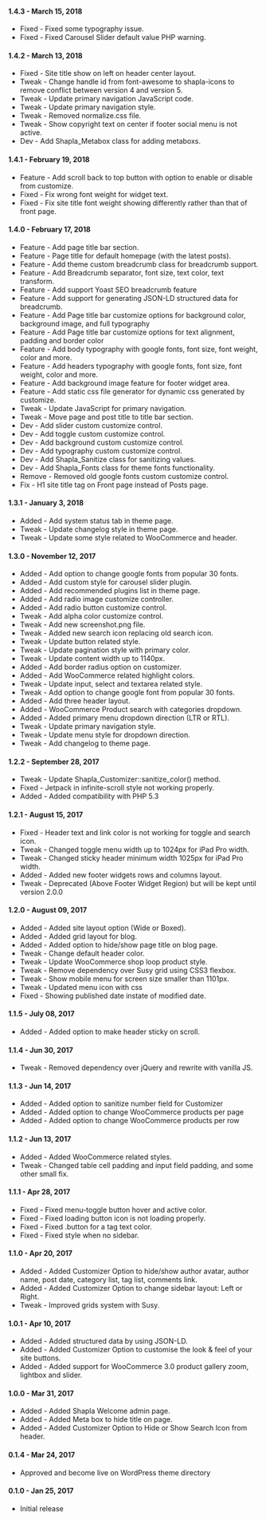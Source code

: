 #### 1.4.3 - March 15, 2018
* Fixed - Fixed some typography issue.
* Fixed - Fixed Carousel Slider default value PHP warning.

#### 1.4.2 - March 13, 2018
* Fixed - Site title show on left on header center layout.
* Tweak - Change handle id from font-awesome to shapla-icons to remove conflict between version 4 and version 5.
* Tweak - Update primary navigation JavaScript code.
* Tweak - Update primary navigation style.
* Tweak - Removed normalize.css file.
* Tweak - Show copyright text on center if footer social menu is not active.
* Dev - Add Shapla_Metabox class for adding metaboxs.

#### 1.4.1 - February 19, 2018
* Feature - Add scroll back to top button with option to enable or disable from customize.
* Fixed - Fix wrong font weight for widget text.
* Fixed - Fix site title font weight showing differently rather than that of front page.

#### 1.4.0 - February 17, 2018
* Feature - Add page title bar section.
* Feature - Page title for default homepage (with the latest posts).
* Feature - Add theme custom breadcrumb class for breadcrumb support.
* Feature - Add Breadcrumb separator, font size, text color, text transform.
* Feature - Add support Yoast SEO breadcrumb feature
* Feature - Add support for generating JSON-LD structured data for breadcrumb.
* Feature - Add Page title bar customize options for background color, background image, and full typography 
* Feature - Add Page title bar customize options for text alignment, padding and border color
* Feature - Add body typography with google fonts, font size, font weight, color and more.
* Feature - Add headers typography with google fonts, font size, font weight, color and more.
* Feature - Add background image feature for footer widget area.
* Feature - Add static css file generator for dynamic css generated by customize.
* Tweak - Update JavaScript for primary navigation.
* Tweak - Move page and post title to title bar section.
* Dev - Add slider custom customize control.
* Dev - Add toggle custom customize control.
* Dev - Add background custom customize control.
* Dev - Add typography custom customize control.
* Dev - Add Shapla_Sanitize class for sanitizing values.
* Dev - Add Shapla_Fonts class for theme fonts functionality.
* Remove - Removed old google fonts custom customize control.
* Fix - H1 site title tag on Front page instead of Posts page.

#### 1.3.1 - January 3, 2018
* Added - Add system status tab in theme page.
* Tweak - Update changelog style in theme page.
* Tweak - Update some style related to WooCommerce and header.

#### 1.3.0 - November 12, 2017
* Added - Add option to change google fonts from popular 30 fonts.
* Added - Add custom style for carousel slider plugin.
* Added - Add recommended plugins list in theme page.
* Added - Add radio image customize controller.
* Added - Add radio button customize control.
* Tweak - Add alpha color customize control.
* Tweak - Add new screenshot.png file.
* Tweak - Added new search icon replacing old search icon.
* Tweak - Update button related style.
* Tweak - Update pagination style with primary color.
* Tweak - Update content width up to 1140px.
* Added - Add border radius option on customizer.
* Added - Add WooCommerce related highlight colors.
* Tweak - Update input, select and textarea related style.
* Tweak - Add option to change google font from popular 30 fonts.
* Added - Add three header layout.
* Added - WooCommerce Product search with categories dropdown.
* Added - Added primary menu dropdown direction (LTR or RTL).
* Tweak - Update primary navigation style.
* Tweak - Update menu style for dropdown direction.
* Tweak - Add changelog to theme page.

#### 1.2.2 - September 28, 2017
* Tweak - Update Shapla_Customizer::sanitize_color() method.
* Fixed - Jetpack in infinite-scroll style not working properly.
* Added - Added compatibility with PHP 5.3 

#### 1.2.1 - August 15, 2017
* Fixed - Header text and link color is not working for toggle and search icon.
* Tweak - Changed toggle menu width up to 1024px for iPad Pro width.
* Tweak - Changed sticky header minimum width 1025px for iPad Pro width.
* Added - Added new footer widgets rows and columns layout.
* Tweak - Deprecated (Above Footer Widget Region) but will be kept until version 2.0.0

#### 1.2.0 - August 09, 2017
* Added - Added site layout option (Wide or Boxed).
* Added - Added grid layout for blog.
* Added - Added option to hide/show page title on blog page.
* Tweak - Change default header color.
* Tweak - Update WooCommerce shop loop product style.
* Tweak - Remove dependency over Susy grid using CSS3 flexbox.
* Tweak - Show mobile menu for screen size smaller than 1101px.
* Tweak - Updated menu icon with css
* Fixed - Showing published date instate of modified date.

#### 1.1.5 - July 08, 2017
* Added - Added option to make header sticky on scroll.

#### 1.1.4 - Jun 30, 2017
* Tweak - Removed dependency over jQuery and rewrite with vanilla JS.

#### 1.1.3 - Jun 14, 2017
* Added - Added option to sanitize number field for Customizer
* Added - Added option to change WooCommerce products per page
* Added - Added option to change WooCommerce products per row

#### 1.1.2 - Jun 13, 2017
* Added - Added WooCommerce related styles.
* Tweak - Changed table cell padding and input field padding, and some other small fix.

#### 1.1.1 - Apr 28, 2017
* Fixed - Fixed menu-toggle button hover and active color.
* Fixed - Fixed loading button icon is not loading properly.
* Fixed - Fixed .button for a tag text color.
* Fixed - Fixed style when no sidebar.

#### 1.1.0 - Apr 20, 2017
* Added - Added Customizer Option to hide/show author avatar, author name, post date, category list, tag list, comments link.
* Added - Added Customizer Option to change sidebar layout: Left or Right.
* Tweak - Improved grids system with Susy.

#### 1.0.1 - Apr 10, 2017
* Added - Added structured data by using JSON-LD.
* Added - Added Customizer Option to customise the look & feel of your site buttons.
* Added - Added support for WooCommerce 3.0 product gallery zoom, lightbox and slider.

#### 1.0.0 - Mar 31, 2017
* Added - Added Shapla Welcome admin page.
* Added - Added Meta box to hide title on page.
* Added - Added Customizer Option to Hide or Show Search Icon from header.

#### 0.1.4 - Mar 24, 2017
* Approved and become live on WordPress theme directory

#### 0.1.0 - Jan 25, 2017
* Initial release
